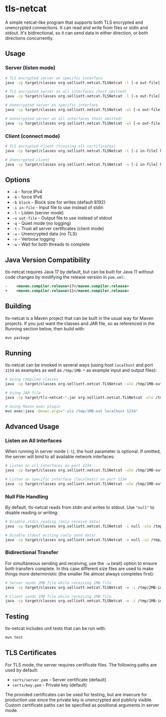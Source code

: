 # tls-netcat

A simple netcat-like program that supports both TLS encrypted and unencrypted connections. It can read and write from files or stdin and stdout. It's bidirectional, so it can send data in either direction, or both directions concurrently.

## Usage

### Server (listen mode)
```bash
# TLS encrypted server on specific interface
java -cp target/classes org.selliott.netcat.TLSNetcat -l [-o out-file] host port [certificate-pem [key-pem]]

# TLS encrypted server on all interfaces (host omitted)
java -cp target/classes org.selliott.netcat.TLSNetcat -l [-o out-file] port [certificate-pem [key-pem]]

# Unencrypted server on specific interface
java -cp target/classes org.selliott.netcat.TLSNetcat -ul [-o out-file] host port

# Unencrypted server on all interfaces (host omitted)
java -cp target/classes org.selliott.netcat.TLSNetcat -ul [-o out-file] port
```

### Client (connect mode)
```bash
# TLS encrypted client (trusting all certificates)
java -cp target/classes org.selliott.netcat.TLSNetcat -t [-i in-file] host port

# Unencrypted client
java -cp target/classes org.selliott.netcat.TLSNetcat -u [-i in-file] host port
```

## Options

- `-4` - force IPv4
- `-6` - force IPv6
- `-b block` - Block size for writes (default 8192)
- `-i in-file` - Input file to use instead of stdin
- `-l` - Listen (server mode)
- `-o out-file` - Output file to use instead of stdout
- `-q` - Quiet mode (no logging)
- `-t` - Trust all server certificates (client mode)
- `-u` - Unencrypted data (no TLS)
- `-v` - Verbose logging
- `-w` - Wait for both threads to complete

## Java Version Compatibility

tls-netcat requires Java 17 by default, but can be built for Java 11 without code changes by modifying the release version in `pom.xml`:

```xml
-    <maven.compiler.release>17</maven.compiler.release>
+    <maven.compiler.release>11</maven.compiler.release>
```

## Building

tls-netcat is a Maven project that can be built in the usual way for Maven projects. If you just want the classes and JAR file, so as referenced in the Running section below, then build with:

```bash
mvn package
```

## Running

tls-netcat can be invoked in several ways (using host `localhost` and port `1234` as examples as well as `/tmp/1MB-*` as example input and output files):

```bash
# Using compiled classes
java -cp target/classes org.selliott.netcat.TLSNetcat -ulo /tmp/1MB-out localhost 1234

# Using JAR file
java -cp target/tls-netcat-*.jar org.selliott.netcat.TLSNetcat -ulo /tmp/1MB-out localhost 1234

# Using Maven exec plugin
mvn exec:java -Dexec.args="-ulo /tmp/1MB-out localhost 1234"
```

## Advanced Usage

### Listen on All Interfaces

When running in server mode (`-l`), the host parameter is optional. If omitted, the server will bind to all available network interfaces:

```bash
# Listen on all interfaces on port 1234
java -cp target/classes org.selliott.netcat.TLSNetcat -ulo /tmp/1MB-out 1234

# Listen on specific interface (localhost) on port 1234
java -cp target/classes org.selliott.netcat.TLSNetcat -ulo /tmp/1MB-out localhost 1234
```

### Null File Handling

By default, tls-netcat reads from stdin and writes to stdout. Use `"null"` to disable reading or writing:

```bash
# Disable stdin reading (only receive data)
java -cp target/classes org.selliott.netcat.TLSNetcat -i null -ulo /tmp/1MB-out localhost 1234

# Disable stdout writing (only send data)
java -cp target/classes org.selliott.netcat.TLSNetcat -o null -ui /tmp/1MB-in localhost 1234
```

### Bidirectional Transfer

For simultaneous sending and receiving, use the `-w` (wait) option to ensure both transfers complete. In this case different size files are used to make things more deterministic (the smaller file almost always completes first):

```bash
# Server sends 2MB file while receiving 1MB file
java -cp target/classes org.selliott.netcat.TLSNetcat -w -i /tmp/2MB-in -ulo /tmp/1MB-out localhost 1234

# Client sends 1MB file while receiving 2MB file
java -cp target/classes org.selliott.netcat.TLSNetcat -w -i /tmp/1MB-in -uo /tmp/2MB-out localhost 1234
```

## Testing

tls-netcat includes unit tests that can be run with:

```bash
mvn test
```

## TLS Certificates

For TLS mode, the server requires certificate files. The following paths are used by default:
- `certs/server.pem` - Server certificate (default)
- `certs/key.pem` - Private key (default)

The provided certificates can be used for testing, but are insecure for production use since the private key is unencrypted and publicly visible. Custom certificate paths can be specified as positional arguments in server mode.
